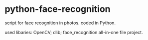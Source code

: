 # python-face-recognition
script for face recognition in photos. coded in Python.

used libaries: OpenCV; dlib; face_recognition
all-in-one file project.
